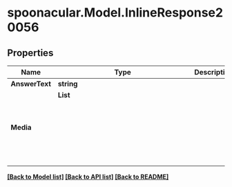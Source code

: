 # spoonacular.Model.InlineResponse20056
## Properties

Name | Type | Description | Notes
------------ | ------------- | ------------- | -------------
**AnswerText** | **string** |  | 
**Media** | **List<Object>** |  | 

[[Back to Model list]](../README.md#documentation-for-models) [[Back to API list]](../README.md#documentation-for-api-endpoints) [[Back to README]](../README.md)

